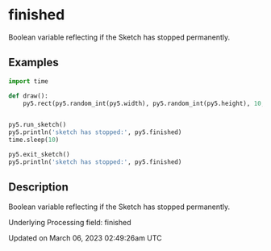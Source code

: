 # finished

Boolean variable reflecting if the Sketch has stopped permanently.

## Examples

<div class="example-table">

<div class="example-row"><div class="example-cell-image">

</div><div class="example-cell-code">

```python
import time

def draw():
    py5.rect(py5.random_int(py5.width), py5.random_int(py5.height), 10, 10)


py5.run_sketch()
py5.println('sketch has stopped:', py5.finished)
time.sleep(10)

py5.exit_sketch()
py5.println('sketch has stopped:', py5.finished)
```

</div></div>

</div>

## Description

Boolean variable reflecting if the Sketch has stopped permanently.

Underlying Processing field: finished

Updated on March 06, 2023 02:49:26am UTC
